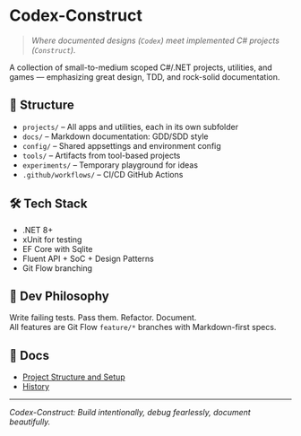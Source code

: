# Codex-Construct

> *Where documented designs (`Codex`) meet implemented C# projects (`Construct`).*

A collection of small-to-medium scoped C#/.NET projects, utilities, and games — emphasizing great design, TDD, and rock-solid documentation.

## 📁 Structure

- `projects/` – All apps and utilities, each in its own subfolder
- `docs/` – Markdown documentation: GDD/SDD style
- `config/` – Shared appsettings and environment config
- `tools/` – Artifacts from tool-based projects
- `experiments/` – Temporary playground for ideas
- `.github/workflows/` – CI/CD GitHub Actions

## 🛠️ Tech Stack

- .NET 8+
- xUnit for testing
- EF Core with Sqlite
- Fluent API + SoC + Design Patterns
- Git Flow branching

## 🧪 Dev Philosophy

Write failing tests. Pass them. Refactor. Document.  
All features are Git Flow `feature/*` branches with Markdown-first specs.

## 📜 Docs

- [Project Structure and Setup](./docs/Project_Structure_And_Setup.md)
- [History](./HISTORY.md)

---

*Codex-Construct: Build intentionally, debug fearlessly, document beautifully.*
